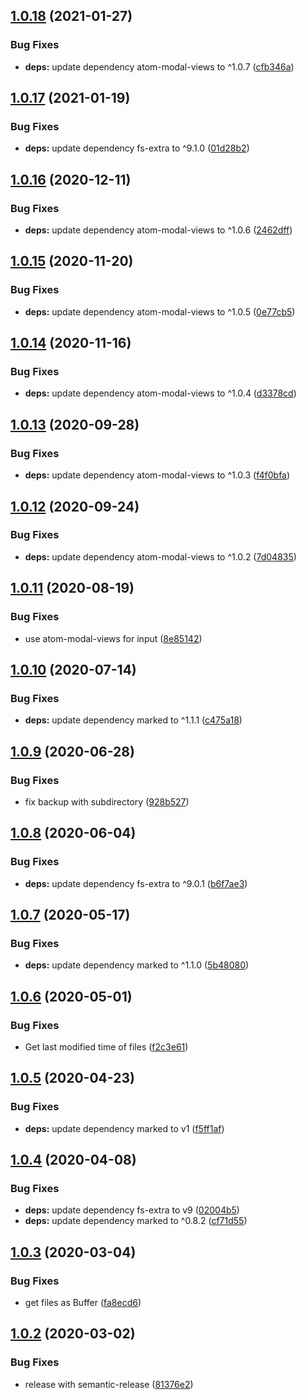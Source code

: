 ## [1.0.18](https://github.com/UziTech/sync-settings-folder-location/compare/v1.0.17...v1.0.18) (2021-01-27)


### Bug Fixes

* **deps:** update dependency atom-modal-views to ^1.0.7 ([cfb346a](https://github.com/UziTech/sync-settings-folder-location/commit/cfb346aa356dec73f7992e4ced5007711a63d78d))

## [1.0.17](https://github.com/UziTech/sync-settings-folder-location/compare/v1.0.16...v1.0.17) (2021-01-19)


### Bug Fixes

* **deps:** update dependency fs-extra to ^9.1.0 ([01d28b2](https://github.com/UziTech/sync-settings-folder-location/commit/01d28b252d6713b9d3df809fec372ade90b965b6))

## [1.0.16](https://github.com/UziTech/sync-settings-folder-location/compare/v1.0.15...v1.0.16) (2020-12-11)


### Bug Fixes

* **deps:** update dependency atom-modal-views to ^1.0.6 ([2462dff](https://github.com/UziTech/sync-settings-folder-location/commit/2462dff7539fdf2b2638e878b777c443c9673b41))

## [1.0.15](https://github.com/UziTech/sync-settings-folder-location/compare/v1.0.14...v1.0.15) (2020-11-20)


### Bug Fixes

* **deps:** update dependency atom-modal-views to ^1.0.5 ([0e77cb5](https://github.com/UziTech/sync-settings-folder-location/commit/0e77cb598f77db1057cb5510035552e307579538))

## [1.0.14](https://github.com/UziTech/sync-settings-folder-location/compare/v1.0.13...v1.0.14) (2020-11-16)


### Bug Fixes

* **deps:** update dependency atom-modal-views to ^1.0.4 ([d3378cd](https://github.com/UziTech/sync-settings-folder-location/commit/d3378cd67a4e41f8a4d79438c4c9610575e0a546))

## [1.0.13](https://github.com/UziTech/sync-settings-folder-location/compare/v1.0.12...v1.0.13) (2020-09-28)


### Bug Fixes

* **deps:** update dependency atom-modal-views to ^1.0.3 ([f4f0bfa](https://github.com/UziTech/sync-settings-folder-location/commit/f4f0bfafd59ca7510bfc6deb78b5ad0869a52a6a))

## [1.0.12](https://github.com/UziTech/sync-settings-folder-location/compare/v1.0.11...v1.0.12) (2020-09-24)


### Bug Fixes

* **deps:** update dependency atom-modal-views to ^1.0.2 ([7d04835](https://github.com/UziTech/sync-settings-folder-location/commit/7d04835da7d38d2099a6d978cfb4b3c5f7feee65))

## [1.0.11](https://github.com/UziTech/sync-settings-folder-location/compare/v1.0.10...v1.0.11) (2020-08-19)


### Bug Fixes

* use atom-modal-views for input ([8e85142](https://github.com/UziTech/sync-settings-folder-location/commit/8e851422360be05df237c1cd21da43091b48f4dc))

## [1.0.10](https://github.com/UziTech/sync-settings-folder-location/compare/v1.0.9...v1.0.10) (2020-07-14)


### Bug Fixes

* **deps:** update dependency marked to ^1.1.1 ([c475a18](https://github.com/UziTech/sync-settings-folder-location/commit/c475a18e1e2599f6a6faa23ae216c4f7e46adaf2))

## [1.0.9](https://github.com/UziTech/sync-settings-folder-location/compare/v1.0.8...v1.0.9) (2020-06-28)


### Bug Fixes

* fix backup with subdirectory ([928b527](https://github.com/UziTech/sync-settings-folder-location/commit/928b52726003e321eb5c0609ce906384350e7058))

## [1.0.8](https://github.com/UziTech/sync-settings-folder-location/compare/v1.0.7...v1.0.8) (2020-06-04)


### Bug Fixes

* **deps:** update dependency fs-extra to ^9.0.1 ([b6f7ae3](https://github.com/UziTech/sync-settings-folder-location/commit/b6f7ae3b6acaf992c83ce28c4fce9b1fab75353c))

## [1.0.7](https://github.com/UziTech/sync-settings-folder-location/compare/v1.0.6...v1.0.7) (2020-05-17)


### Bug Fixes

* **deps:** update dependency marked to ^1.1.0 ([5b48080](https://github.com/UziTech/sync-settings-folder-location/commit/5b48080c89fa7b7ed0430ea2f7605b73e16fff19))

## [1.0.6](https://github.com/UziTech/sync-settings-folder-location/compare/v1.0.5...v1.0.6) (2020-05-01)


### Bug Fixes

* Get last modified time of files ([f2c3e61](https://github.com/UziTech/sync-settings-folder-location/commit/f2c3e614c7b2c19f9f0cdb36d5c4b003c898d0ed))

## [1.0.5](https://github.com/UziTech/sync-settings-folder-location/compare/v1.0.4...v1.0.5) (2020-04-23)


### Bug Fixes

* **deps:** update dependency marked to v1 ([f5ff1af](https://github.com/UziTech/sync-settings-folder-location/commit/f5ff1af9f836b22ffa27484d00307c69b0be1393))

## [1.0.4](https://github.com/UziTech/sync-settings-folder-location/compare/v1.0.3...v1.0.4) (2020-04-08)


### Bug Fixes

* **deps:** update dependency fs-extra to v9 ([02004b5](https://github.com/UziTech/sync-settings-folder-location/commit/02004b57205129f2d83152c2cd6a062d77192487))
* **deps:** update dependency marked to ^0.8.2 ([cf71d55](https://github.com/UziTech/sync-settings-folder-location/commit/cf71d550eabbde8a4dea5404449990c248104e0f))

## [1.0.3](https://github.com/UziTech/sync-settings-folder-location/compare/v1.0.2...v1.0.3) (2020-03-04)


### Bug Fixes

* get files as Buffer ([fa8ecd6](https://github.com/UziTech/sync-settings-folder-location/commit/fa8ecd6e4ec1980c420b15b1a8c42ee3effcad66))

## [1.0.2](https://github.com/UziTech/sync-settings-folder-location/compare/v1.0.1...v1.0.2) (2020-03-02)


### Bug Fixes

* release with semantic-release ([81376e2](https://github.com/UziTech/sync-settings-folder-location/commit/81376e240c82489b6269ea51ce1f491aa53fb536))

